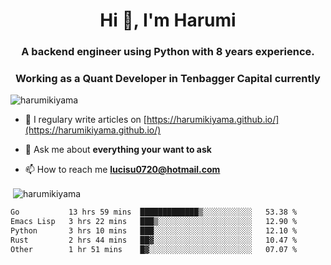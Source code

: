 <h1 align="center">Hi 👋, I'm Harumi</h1>
<h3 align="center">A backend engineer using <b>Python</b> with 8 years experience.</h3>
<h3 align="center">Working as a Quant Developer in <b>Tenbagger Capital</b> currently</h3>

<p align="left"> <img src="https://komarev.com/ghpvc/?username=harumikiyama" alt="harumikiyama" /> </p>


- 📝 I regulary write articles on [https://harumikiyama.github.io/](https://harumikiyama.github.io/)

- 💬 Ask me about **everything your want to ask**

- 📫 How to reach me **lucisu0720@hotmail.com**

<p>&nbsp;<img align="center" src="https://github-readme-stats.vercel.app/api?username=harumikiyama&show_icons=true" alt="harumikiyama" /></p>


<!--START_SECTION:waka-->

```txt
Go           13 hrs 59 mins  █████████████▒░░░░░░░░░░░   53.38 %
Emacs Lisp   3 hrs 22 mins   ███▒░░░░░░░░░░░░░░░░░░░░░   12.90 %
Python       3 hrs 10 mins   ███░░░░░░░░░░░░░░░░░░░░░░   12.10 %
Rust         2 hrs 44 mins   ██▓░░░░░░░░░░░░░░░░░░░░░░   10.47 %
Other        1 hr 51 mins    █▓░░░░░░░░░░░░░░░░░░░░░░░   07.07 %
```

<!--END_SECTION:waka-->
